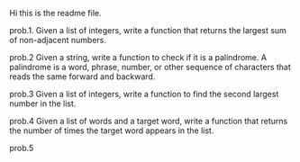 Hi this is the readme file.

prob.1. Given a list of integers, write a function that returns the largest sum of non-adjacent numbers.

prob.2 Given a string, write a function to check if it is a palindrome. A palindrome is a word, phrase, number, or other sequence of characters that reads the same forward and backward.

prob.3 Given a list of integers, write a function to find the second largest number in the list.

prob.4 Given a list of words and a target word, write a function that returns the number of times the target word appears in the list.

prob.5

